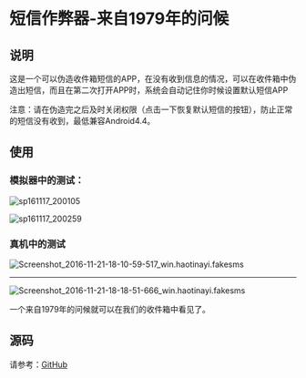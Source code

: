 # 短信作弊器-来自1979年的问候



## 说明

这是一个可以伪造收件箱短信的APP，在没有收到信息的情况，可以在收件箱中伪造出短信，而且在第二次打开APP时，系统会自动记住你时候设置默认短信APP

注意：请在伪造完之后及时关闭权限（点击一下恢复默认短信的按钮），防止正常的短信没有收到，最低兼容Android4.4。

## 使用

### 模拟器中的测试：

![sp161117_200105](http://oaxelf1sk.bkt.clouddn.com/sp161117_200105.png)

![sp161117_200259](http://oaxelf1sk.bkt.clouddn.com/sp161117_200259.png)

### 真机中的测试

![Screenshot_2016-11-21-18-10-59-517_win.haotinayi.fakesms](http://oaxelf1sk.bkt.clouddn.com/Screenshot_2016-11-21-18-10-59-517_win.haotinayi.fakesms.png)

---------------

![Screenshot_2016-11-21-18-18-51-666_win.haotinayi.fakesms](http://oaxelf1sk.bkt.clouddn.com/Screenshot_2016-11-21-18-18-51-666_win.haotinayi.fakesms.png)



一个来自1979年的问候就可以在我们的收件箱中看见了。

## 源码

请参考：[GitHub](https://github.com/HaoTianYi/FakeSms)







